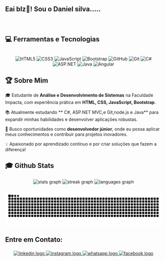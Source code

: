 
<h2 align="left ">Eai  blz👋! Sou o Daniel  silva.....</h2>

###
<br>
<h2 align="left">💻 Ferramentas e Tecnologias</h2>
<br>


<div align="center">
  <img src="https://img.shields.io/badge/HTML5-E34F26?logo=html5&logoColor=white&style=for-the-badge" height="35" alt="HTML5" />
  <img src="https://img.shields.io/badge/CSS3-1572B6?logo=css3&logoColor=white&style=for-the-badge" height="35" alt="CSS3" />
  <img src="https://img.shields.io/badge/JavaScript-F7DF1E?logo=javascript&logoColor=black&style=for-the-badge" height="35" alt="JavaScript" />
  <img src="https://img.shields.io/badge/Bootstrap-7952B3?logo=bootstrap&logoColor=white&style=for-the-badge" height="35" alt="Bootstrap" />
  <img src="https://img.shields.io/badge/GitHub-181717?logo=github&logoColor=white&style=for-the-badge" height="35" alt="GitHub" />
  <img src="https://img.shields.io/badge/Git-F05032?logo=git&logoColor=white&style=for-the-badge" height="35" alt="Git" />
  <img src="https://img.shields.io/badge/C%23-239120?logo=csharp&logoColor=white&style=for-the-badge" height="35" alt="C#" />
  <img src="https://img.shields.io/badge/ASP.NET-512BD4?logo=dotnet&logoColor=white&style=for-the-badge" height="35" alt="ASP.NET" />
  <img src="https://img.shields.io/badge/Java-007396?logo=java&logoColor=white&style=for-the-badge" height="35" alt="Java" />
  <img src="https://img.shields.io/badge/Angular-DD0031?logo=angular&logoColor=white&style=for-the-badge" height="35" alt="Angular" />
</div>

###

## 🏆 Sobre Mim

🎓 Estudante de <strong>Análise e Desenvolvimento de Sistemas</strong> na Faculdade Impacta, com experiência prática em **HTML, CSS, JavaScript, Bootstrap**.  

📚 Atualmente estudando **  C#, ASP.NET MVC,e Git,node.js e Java** para expandir minhas habilidades e desenvolver aplicações robustas.  

🚀 Busco oportunidades como **desenvolvedor júnior**, onde eu possa aplicar meus conhecimentos e contribuir para projetos inovadores.  

💡 Apaixonado por aprendizado contínuo e por criar soluções que fazem a diferença!

<h2 align="left">🎓 Github Stats</h2>

###

<div align="center">
  <img src="https://github-readme-stats.vercel.app/api?username=danielsilva&hide_title=false&hide_rank=false&show_icons=true&include_all_commits=true&count_private=true&disable_animations=false&theme=prussian&locale=en&hide_border=false" height="150" alt="stats graph"  />
  <img src="https://streak-stats.demolab.com?user=danielsilva&locale=en&mode=daily&theme=prussian&hide_border=false&border_radius=5" height="146" alt="streak graph"  />
  <img src="https://github-readme-stats.vercel.app/api/top-langs?username=danielsilva&locale=en&hide_title=false&layout=compact&card_width=320&langs_count=5&theme=prussian&hide_border=false" height="150" alt="languages graph"  />
</div>

###

<img src="https://github.com/danielps98/danielps98/blob/main/snake.svg">

###

<h2 align="left">Entre em Contato:</h2>

###

<div align="center ">
  <a href="https://www.linkedin.com/in/daniel-pds-285181211/" target="_blank">
    <img src="https://img.shields.io/static/v1?message=LinkedIn&logo=linkedin&label=&color=0077B5&logoColor=white&labelColor=&style=for-the-badge" height="45" alt="linkedin logo"  />
  </a>
  <a href="https://www.instagram.com/" target="_blank">
    <img src="https://img.shields.io/static/v1?message=Instagram&logo=instagram&label=&color=E4405F&logoColor=white&labelColor=&style=for-the-badge" height="45" alt="instagram logo"  />
  </a>
  <a href="http://wa.me/+5511980311529" target="_blank">
    <img src="https://img.shields.io/static/v1?message=Whatsapp&logo=whatsapp&label=&color=25D366&logoColor=white&labelColor=&style=for-the-badge" height="45" alt="whatsapp logo"  />
  </a>
  <a href="https://www.facebook.com/profile.php?id=100006773463851" target="_blank">
    <img src="https://img.shields.io/static/v1?message=Facebook&logo=facebook&label=&color=1877F2&logoColor=white&labelColor=&style=for-the-badge" height="45" alt="facebook logo"  />
  </a>
</div>

###
